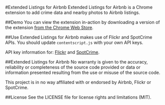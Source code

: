 #Extended Listings for Airbnb
Extended Listings for Airbnb is a Chrome extension to add crime data and nearby photos to Airbnb listings.

##Demo
You can view the extension in-action by downloading a version of the extension [from the Chrome Web Store](https://chrome.google.com/webstore/detail/crime-stats-and-photos-in/maokdkhncjmdmnloddgiokhjfckhbmmd/).

##Use
Extended Listings for Airbnb makes use of Flickr and SpotCrime APIs. You should update `contentscript.js` with your own API keys. 

API key information for: [Flickr](http://www.flickr.com/services/apps/create/apply) and [SpotCrime](https://www.google.co.uk/search?q="api.spotcrime.com"+key).

##Extended Listings for Airbnb
No warranty is given to the accuracy, reliability or completeness of the source code provided or data or information presented resulting from the use or misuse of the source code.

This project is in no way affiliated with or endorsed by Airbnb, Flickr or SpotCrime.

##License
See the LICENSE file for license rights and limitations (MIT).
